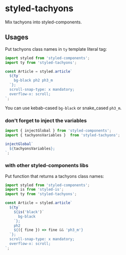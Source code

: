 # styled-tachyons

Mix tachyons into styled-components.

## Usages

Put tachyons class names in `ty` template literal tag:

```js
import styled from 'styled-components';
import ty from 'styled-tachyons';

const Article = styled.article`
  ${ty`
    bg-black ph2 ph3_m
  `};
  scroll-snap-type: x mandatory;
  overflow-x: scroll;
`;
```

You can use kebab-cased `bg-black` or snake_cased `ph3_m`.

### don't forget to inject the variables

```js
import { injectGlobal } from 'styled-components';
import { tachyonsVariables }  from 'styled-tachyons';

injectGlobal`
  ${tachyonsVariables};
`;
```

### with other styled-components libs

Put function that returns a tachyons class names:

```js
import styled from 'styled-components';
import is from 'styled-is';
import ty from 'styled-tachyons';

const Article = styled.article`
  ${ty`
    ${is('black')`
      bg-black
    `};
    ph2
    ${({ fine }) => fine && 'ph3_m'}
  `};
  scroll-snap-type: x mandatory;
  overflow-x: scroll;
`;
```
